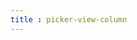 ```yaml
---
title : picker-view-column
---
```


<!-- ## picker-view-column -->

<!-- UTSCOMJSON.picker-view-column.name -->

<!-- UTSCOMJSON.picker-view-column.description -->

<!-- UTSCOMJSON.picker-view-column.compatibility -->

<!-- UTSCOMJSON.picker-view-column.attribute -->

<!-- UTSCOMJSON.picker-view-column.event -->

<!-- UTSCOMJSON.picker-view-column.component_type-->

<!-- UTSCOMJSON.picker-view-column.children -->

<!-- UTSCOMJSON.picker-view-column.example -->

<!-- UTSCOMJSON.picker-view-column.reference -->
